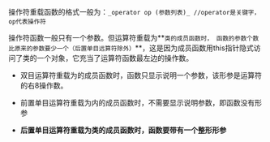 操作符重载函数的格式一般为：```_operator op (参数列表)_ //operator是关键字， op代表操作符```

操作符函数一般只有一个参数。但运算符重载为**```类的成员函数时， 函数的参数个数比原来的参数要少一个（后置单目远算符除外）```**，这是因为成员函数用this指针隐式访问了类的一个对象，它充当了运算符函数最左边的操作数。

* 双目运算符重载为的成员函数时，函数只显示说明一个参数，该形参是运算符的右8操作数。

* 前置单目运算符重载为内的成员函数时，不需要显示说明参数，即函数没有形参

* **后置单目运算符重载为类的成员函数时，函数要带有一个整形形参**


